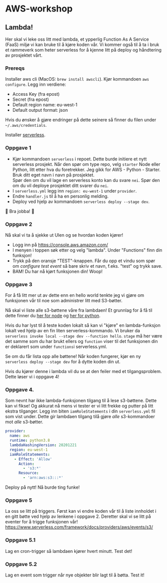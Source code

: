 # AWS-workshop

## Lambda!
Her skal vi leke oss litt med lambda, et ypperlig Function As A Service (FaaS) miljø vi kan bruke til å kjøre koden vår.
Vi kommer også til å ta i bruk et rammeverk som heter serverless for å kjenne litt på deploy og håndtering av prosjektet vårt.

### Prereqs
Installer aws cli (MacOS: `brew install awscli`).
Kjør kommandoen `aws configure`. Legg inn verdiene:
- Access Key (fra epost)
- Secret (fra epost)
- Default region name: eu-west-1
- Default output format: json

Hvis du ønsker å gjøre endringer på dette seinere så finner du filen under `~/.aws/credentials`.

Installer [serverless](https://www.serverless.com/framework/docs/getting-started/).

### Oppgave 1
- Kjør kommandoen `serverless` i repoet. Dette burde initiere et nytt serverless prosjekt. 
  Når den spør om type repo, velg `starter` Node eller Python, litt etter hva du foretrekker. Jeg gikk for AWS - Python - Starter.
  Bruk ditt eget navn i navn på prosjektet.   
  Spør den om du vil lage en serverless konto kan du svare `nei`. 
  Spør den om du vil deploye prosjektet ditt svarer du `nei`. 
- I `serverless.yml` legg inn `region: eu-west-1` under `provider`.
- Endre `handler.js` til å ha en personlig melding.
- Deploy ved hjelp av kommandoen `serverless deploy --stage dev`.

🙌 Bra jobba! 🙌

### Oppgave 2
Nå skal vi ta å sjekke ut UIen og se hvordan koden kjører!
- Logg inn på https://console.aws.amazon.com/
- I menyen i toppen søk etter og velg "lambda". Under "Functions" finn din funksjon!
- Trykk på den oransje "TEST"-knappen. Får du opp et vindu som spør om _configure test event_ så bare skriv et navn, f.eks. "test" og trykk save.
- BAM! Du har nå kjørt funksjonen din! Woop!

### Oppgave 3
For å få litt mer ut av dette enn en hello world tenkte jeg vi gjøre om funksjonen vår til noe som administrer litt med S3-bøtter. 

Nå skal vi liste alle s3-bøttene våre fra lambdaen! Et grunnlag for å få til dette finner du [her for node](https://docs.aws.amazon.com/sdk-for-javascript/v2/developer-guide/s3-example-creating-buckets.html) og [her for python](https://boto3.amazonaws.com/v1/documentation/api/latest/guide/s3-example-creating-buckets.html).

Hvis du har lyst til å teste koden lokalt så kan vi "kjøre" en lambda-funksjon lokalt ved hjelp av en fin liten serverless-kommando. 
Vi bruker da `serverless invoke local --stage dev --function hello`. 
`stage` må her være det samme som du har brukt ellers og `function` viser til det funksjonen din er deklarert som under `functions`i serverless.yml.

Se om du får lista opp alle bøttene! Når koden fungerer, kjør en ny `serverless deploy --stage dev` for å dytte koden din ut.

Hvis du kjører denne i lambda vil du se at den feiler med et tilgangsproblem. Dette løser vi i oppgave 4!

### Oppgave 4. 
Som nevnt har ikke lambda-funksjonen tilgang til å lese s3-bøttene. Dette kan vi fikse! Og akkurat nå mens vi tester er vi litt frekke og putter på litt ekstra tilganger.
Legg inn biten `iamRoleStatements` i din `serverless.yml` fil som vist under. Dette gir lambdaen tilgang tilå gjøre _alle_ s3-kommandoer mot _alle_ s3-bøtter.  

```yaml
provider:
  name: aws
  runtime: python3.8
  lambdaHashingVersion: 20201221
  region: eu-west-1
  iamRoleStatements:
    - Effect: 'Allow'
      Action:
        - 's3:*'
      Resource:
        - 'arn:aws:s3:::*'
```
Deploy på nytt! Nå burde ting funke!


### Oppgave 5
La oss se litt på triggers. Først kan vi endre koden vår til å liste innholdet i en gitt bøtte ved hjelp av lenkene i oppgave 2. 
Deretter skal vi se litt på eventer for å trigge funksjonen vår! https://www.serverless.com/framework/docs/providers/aws/events/s3/ 

### Oppgave 5.1
Lag en cron-trigger så lambdaen kjører hvert minutt. Test det!

### Oppgave 5.2
Lag en event som trigger når nye objekter blir lagt til å bøtta. Test it!